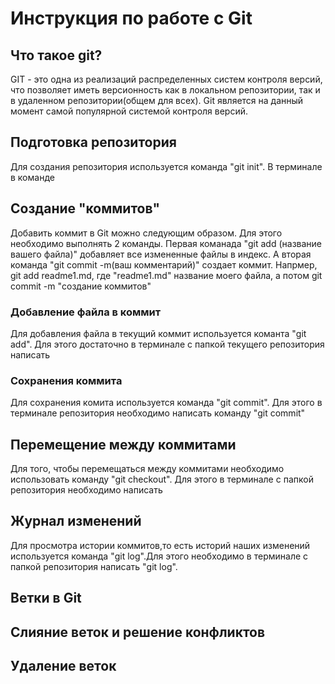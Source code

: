# Инструкция по работе с Git

## Что такое git?

GIT - это одна из реализаций распределенных систем контроля версий, что позволяет иметь версионность как в локальном репозитории, так и в удаленном репозитории(общем для всех). Git является на данный момент самой популярной системой контроля версий.

## Подготовка репозитория


Для создания репозитория используется команда "git init". В терминале в команде 

## Создание "коммитов"

Добавить коммит в Git можно следующим образом. Для этого необходимо выполнять 2 команды. Первая команада "git add (название вашего файла)" добавляет все измененные файлы в индекс. А вторая команда "git commit -m(ваш комментарий)" создает коммит. 
Напрмер, git add readme1.md, где "readme1.md" название моего файла, а потом git commit -m "создание коммитов"

### Добавление файла в коммит

Для добавления файла в текущий коммит используется команта "git add". Для этого достаточно в терминале с папкой текущего репозитория написать 

### Сохранения коммита

Для сохранения комита используется команда "git commit".  Для этого в терминале репозитория необходимо написать команду "git commit"



## Перемещение между коммитами

Для того, чтобы перемещаться между коммитами необходимо использовать команду "git checkout". Для этого в терминале с папкой репозитория необходимо написать



## Журнал изменений




Для просмотра истории коммитов,то есть историй наших изменений используется команда "git log".Для этого необходимо в терминале с папкой репозитория написать "git log".

## Ветки в Git

## Слияние веток и решение конфликтов

## Удаление веток 

